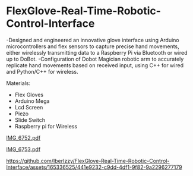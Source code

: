 # FlexGlove-Real-Time-Robotic-Control-Interface
-Designed and engineered an innovative glove interface using Arduino microcontrollers and flex sensors to capture
precise hand movements, either wirelessly transmitting data to a Raspberry Pi via Bluetooth or wired up to DoBot.
-Configuration of Dobot Magician robotic arm to accurately replicate hand movements based on
received input, using C++ for wired and Python/C++ for wireless.

Materials:
- Flex Gloves
- Arduino Mega
- Lcd Screen
- Piezo
- Slide Switch
- Raspberry pi for Wireless
  
[IMG_6752.pdf](https://github.com/IberIzzy/FlexGlove-Real-Time-Robotic-Control-Interface/files/15339342/IMG_6752.pdf)

[IMG_6753.pdf](https://github.com/IberIzzy/FlexGlove-Real-Time-Robotic-Control-Interface/files/15339347/IMG_6753.pdf)

https://github.com/IberIzzy/FlexGlove-Real-Time-Robotic-Control-Interface/assets/165336525/441e9232-c9dd-4df1-9f82-9a2296277179

